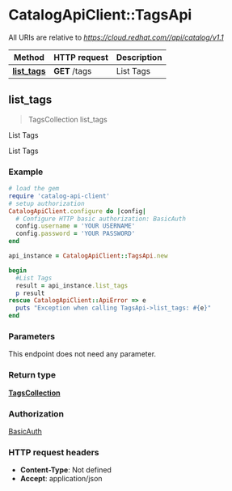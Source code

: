 # CatalogApiClient::TagsApi

All URIs are relative to *https://cloud.redhat.com//api/catalog/v1.1*

Method | HTTP request | Description
------------- | ------------- | -------------
[**list_tags**](TagsApi.md#list_tags) | **GET** /tags | List Tags



## list_tags

> TagsCollection list_tags

List Tags

List Tags

### Example

```ruby
# load the gem
require 'catalog-api-client'
# setup authorization
CatalogApiClient.configure do |config|
  # Configure HTTP basic authorization: BasicAuth
  config.username = 'YOUR USERNAME'
  config.password = 'YOUR PASSWORD'
end

api_instance = CatalogApiClient::TagsApi.new

begin
  #List Tags
  result = api_instance.list_tags
  p result
rescue CatalogApiClient::ApiError => e
  puts "Exception when calling TagsApi->list_tags: #{e}"
end
```

### Parameters

This endpoint does not need any parameter.

### Return type

[**TagsCollection**](TagsCollection.md)

### Authorization

[BasicAuth](../README.md#BasicAuth)

### HTTP request headers

- **Content-Type**: Not defined
- **Accept**: application/json

